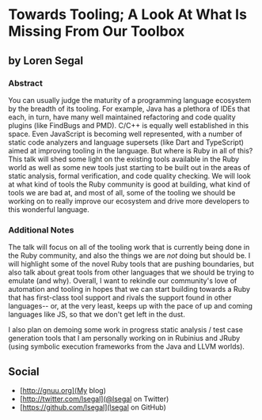 # Towards Tooling; A Look At What Is Missing From Our Toolbox

## by Loren Segal

### Abstract

You can usually judge the maturity of a programming language ecosystem by the
breadth of its tooling. For example, Java has a plethora of IDEs that each,
in turn, have many well maintained refactoring and code quality plugins (like
FindBugs and PMD). C/C++ is equally well established in this space. Even
JavaScript is becoming well represented, with a number of static code
analyzers and language supersets (like Dart and TypeScript) aimed at improving
tooling in the language. But where is Ruby in all of this? This talk will shed
some light on the existing tools available in the Ruby world as well as some
new tools just starting to be built out in the areas of static analysis,
formal verification, and code quality checking. We will look at what kind of
tools the Ruby community is good at building, what kind of tools we are bad at,
and most of all, some of the tooling we should be working on to really improve
our ecosystem and drive more developers to this wonderful language.

### Additional Notes

The talk will focus on all of the tooling work that is currently being done in
the Ruby community, and also the things we are *not* doing but should be. I
will highlight some of the novel Ruby tools that are pushing boundaries, but
also talk about great tools from other languages that we should be trying to
emulate (and why). Overall, I want to rekindle our community's love of
automation and tooling in hopes that we can start building towards a Ruby that
has first-class tool support and rivals the support found in other languages--
or, at the very least, keeps up with the pace of up and coming languages like
JS, so that we don't get left in the dust.

I also plan on demoing some work in progress static analysis / test case
generation tools that I am personally working on in Rubinius and JRuby (using
symbolic execution frameworks from the Java and LLVM worlds).

## Social

* [http://gnuu.org](My blog)
* [http://twitter.com/lsegal](@lsegal on Twitter)
* [https://github.com/lsegal](lsegal on GitHub)
